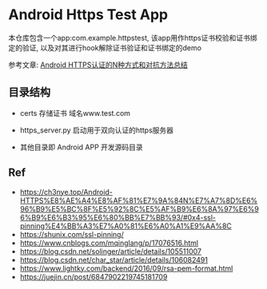 # Android Https Test App

本仓库包含一个app:com.example.httpstest, 该app用作https证书校验和证书绑定的验证, 以及对其进行hook解除证书验证和证书绑定的demo

参考文章: [Android HTTPS认证的N种方式和对抗方法总结](https://ch3nye.top/Android-HTTPS%E8%AE%A4%E8%AF%81%E7%9A%84N%E7%A7%8D%E6%96%B9%E5%BC%8F%E5%92%8C%E5%AF%B9%E6%8A%97%E6%96%B9%E6%B3%95%E6%80%BB%E7%BB%93/)

## 目录结构

- certs 存储证书 域名www.test.com

- https_server.py 启动用于双向认证的https服务器

- 其他目录即 Android APP 开发源码目录




## Ref
- https://ch3nye.top/Android-HTTPS%E8%AE%A4%E8%AF%81%E7%9A%84N%E7%A7%8D%E6%96%B9%E5%BC%8F%E5%92%8C%E5%AF%B9%E6%8A%97%E6%96%B9%E6%B3%95%E6%80%BB%E7%BB%93/#0x4-ssl-pinning%E4%BB%A3%E7%A0%81%E6%A0%A1%E9%AA%8C
- https://shunix.com/ssl-pinning/
- https://www.cnblogs.com/mqinglang/p/17076516.html
- https://blog.csdn.net/solinger/article/details/105511007
- https://blog.csdn.net/char_star/article/details/106082491
- https://www.lightky.com/backend/2016/09/rsa-pem-format.html
- https://juejin.cn/post/6847902219745181709
